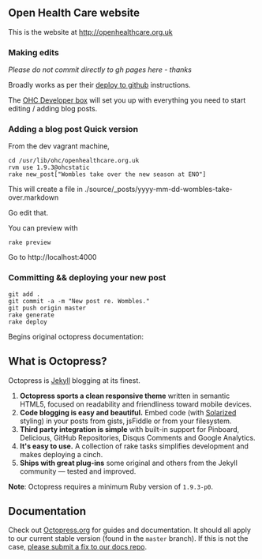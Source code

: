 ## Open Health Care website

This is the website at http://openhealthcare.org.uk

### Making edits

*Please do not commit directly to gh pages here - thanks*

Broadly works as per their  [deploy to github](http://octopress.org/docs/deploying/github) instructions.

The [OHC Developer box](https://github.com/openhealthcare/developer) will set you up with everything you
need to start editing / adding blog posts.

### Adding a blog post Quick version 

From the dev vagrant machine, 

    cd /usr/lib/ohc/openhealthcare.org.uk
    rvm use 1.9.3@ohcstatic
    rake new_post["Wombles take over the new season at ENO"]
    
This will create a file in ./source/_posts/yyyy-mm-dd-wombles-take-over.markdown

Go edit that.

You can preview with

    rake preview

Go to http://localhost:4000

### Committing && deploying your new post

    git add .
    git commit -a -m "New post re. Wombles."
    git push origin master
    rake generate
    rake deploy

Begins original octopress documentation:
    

## What is Octopress?

Octopress is [Jekyll](https://github.com/mojombo/jekyll) blogging at its finest.

1. **Octopress sports a clean responsive theme** written in semantic HTML5, focused on readability and friendliness toward mobile devices.
2. **Code blogging is easy and beautiful.** Embed code (with [Solarized](http://ethanschoonover.com/solarized) styling) in your posts from gists, jsFiddle or from your filesystem.
3. **Third party integration is simple** with built-in support for Pinboard, Delicious, GitHub Repositories, Disqus Comments and Google Analytics.
4. **It's easy to use.** A collection of rake tasks simplifies development and makes deploying a cinch.
5. **Ships with great plug-ins** some original and others from the Jekyll community &mdash; tested and improved.

**Note**: Octopress requires a minimum Ruby version of `1.9.3-p0`.

## Documentation

Check out [Octopress.org](http://octopress.org/docs) for guides and documentation.
It should all apply to our current stable version (found in the `master`
branch). If this is not the case, [please submit a
fix to our docs repo](https://github.com/octopress/docs).

